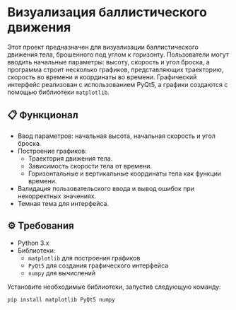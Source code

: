 # Визуализация баллистического движения

Этот проект предназначен для визуализации баллистического движения тела, брошенного под углом к горизонту. Пользователи могут вводить начальные параметры: высоту, скорость и угол броска, а программа строит несколько графиков, представляющих траекторию, скорость во времени и координаты во времени. Графический интерфейс реализован с использованием PyQt5, а графики создаются с помощью библиотеки `matplotlib`.

## 📋 Функционал
- Ввод параметров: начальная высота, начальная скорость и угол броска.
- Построение графиков:
  - Траектория движения тела.
  - Зависимость скорости тела от времени.
  - Горизонтальные и вертикальные координаты тела как функции времени.
- Валидация пользовательского ввода и вывод ошибок при некорректных значениях.
- Темная тема для интерфейса.

## ⚙️ Требования
- Python 3.x
- Библиотеки:
  - `matplotlib` для построения графиков
  - `PyQt5` для создания графического интерфейса
  - `numpy` для вычислений

Установите необходимые библиотеки, запустив следующую команду:
```bash
pip install matplotlib PyQt5 numpy
